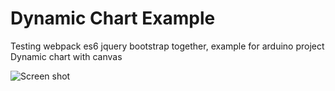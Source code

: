 Dynamic Chart Example
=====================

Testing webpack es6 jquery bootstrap together, example for arduino project  
Dynamic chart with canvas

![Screen shot](https://github.com/franckysolo/dynamic-chart/src/assets/img/screen-shot.png)
